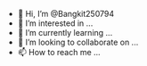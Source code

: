 - 👋 Hi, I’m @Bangkit250794
- 👀 I’m interested in ...
- 🌱 I’m currently learning ...
- 💞️ I’m looking to collaborate on ...
- 📫 How to reach me ...

<!---
Bangkit250794/Bangkit250794 is a ✨ 
special ✨ repository because its `README.md` (this file) appears on your GitHub profile.
You can click the Preview link to take a look at your changes.
--->
